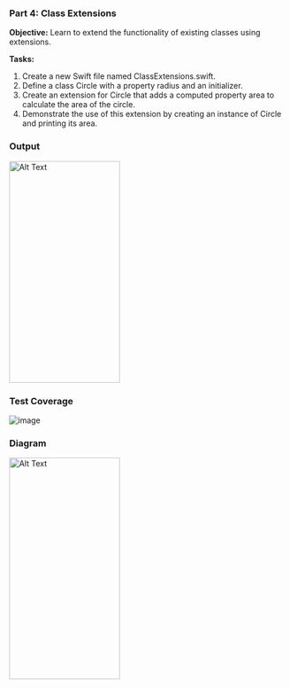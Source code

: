 ### **Part 4: Class Extensions**

**Objective:** Learn to extend the functionality of existing classes using extensions.

**Tasks:**

1. Create a new Swift file named ClassExtensions.swift.
2. Define a class Circle with a property radius and an initializer.
3. Create an extension for Circle that adds a computed property area to calculate the area of the circle.
4. Demonstrate the use of this extension by creating an instance of Circle and printing its area.



### **Output**

<img src="https://github.com/Sumit4482/Class_Extension/assets/61246873/a334f66a-134c-4491-b18e-ea39d6e88729" alt="Alt Text" width="200" height="400">


### **Test Coverage**
![image](https://github.com/Sumit4482/Class_Extension/assets/61246873/358b1a78-6aa9-44cb-a203-b3cb08fe2367)


### **Diagram**

<img src="https://github.com/Sumit4482/Class_Extension/assets/61246873/a93f4a18-69e1-4e2f-9871-f320dd28fb84" alt="Alt Text" width="200" height="400">

